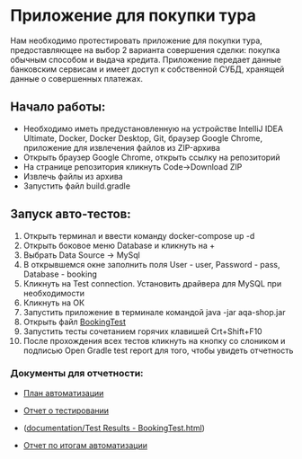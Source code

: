 
<h1>Приложение для покупки тура</h1>

Нам необходимо протестировать приложение для покупки тура, предоставляющее на выбор 2 варианта совершения 
сделки: покупка обычным способом и выдача кредита. Приложение передает данные банковским сервисам и имеет 
доступ к собственной СУБД, хранящей данные о совершенных платежах.

<h2>Начало работы:</h2>

* Необходимо иметь предустановленную на устройстве IntelliJ IDEA Ultimate, Docker, 
Docker Desktop, Git, браузер Google Chrome, приложение для извлечения файлов из ZIP-архива
* Открыть браузер Google Chrome, открыть ссылку на репозиторий
* На странице репозитория кликнуть Code->Download ZIP
* Извлечь файлы из архива
* Запустить файл build.gradle

<h2>Запуск авто-тестов:</h2>

1. Открыть терминал и ввести команду docker-compose up -d
2. Открыть боковое меню Database и кликнуть на +
3. Выбрать Data Source -> MySql
4. В открывшемся окне заполнить поля User - user, Password - pass, Database - booking
5. Кликнуть на Test connection. Установить драйвера для MySQL при необходимости
6. Кликнуть на ОК
7. Запустить приложение в терминале командой java -jar aqa-shop.jar
8. Открыть файл [BookingTest](src/test/java/ru/netology/booking/Test/BookingTest.java)
9. Запустить тесты сочетанием горячих клавишей Crt+Shift+F10
10. После прохождения всех тестов кликнуть на кнопку со слоником и подписью Open Gradle test report
для того, чтобы увидеть отчетность

<h3>Документы для отчетности:</h3>

* [План автоматизации](documentation/Plan.md)

* [Отчет о тестировании](documentation/Report.md)
* ([documentation/Test Results - BookingTest.html]())
* [Отчет по итогам автоматизации](documentation/Summary.md)